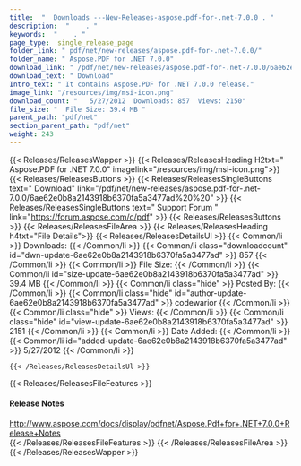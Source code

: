 ```yaml
---
title:  "  Downloads ---New-Releases-aspose.pdf-for-.net-7.0.0 . " 
description:  "    . " 
keywords:  "    . " 
page_type:  single_release_page
folder_link: " pdf/net/new-releases/aspose.pdf-for-.net-7.0.0/"
folder_name: " Aspose.PDF for .NET 7.0.0"
download_link: " /pdf/net/new-releases/aspose.pdf-for-.net-7.0.0/6ae62e0b8a2143918b6370fa5a3477ad"
download_text: " Download"
Intro_text: " It contains Aspose.PDF for .NET 7.0.0 release."
image_link: "/resources/img/msi-icon.png"
download_count: "   5/27/2012  Downloads: 857  Views: 2150"
file_size: "  File Size: 39.4 MB "
parent_path: "pdf/net"
section_parent_path: "pdf/net"
weight: 243 
---
```


{{< Releases/ReleasesWapper >}}
  {{< Releases/ReleasesHeading H2txt=" Aspose.PDF for .NET 7.0.0" imagelink="/resources/img/msi-icon.png">}}
  {{< Releases/ReleasesButtons >}}
    {{< Releases/ReleasesSingleButtons text=" Download" link="/pdf/net/new-releases/aspose.pdf-for-.net-7.0.0/6ae62e0b8a2143918b6370fa5a3477ad%20%20" >}}
    {{< Releases/ReleasesSingleButtons text=" Support Forum " link="https://forum.aspose.com/c/pdf" >}}
  {{< Releases/ReleasesButtons >}}
  {{< Releases/ReleasesFileArea >}}
    {{< Releases/ReleasesHeading h4txt="File Details">}}
    {{< Releases/ReleasesDetailsUl >}}
            {{< Common/li  >}} Downloads: {{< /Common/li >}} 
      {{< Common/li class="downloadcount" id="dwn-update-6ae62e0b8a2143918b6370fa5a3477ad" >}} 857 {{< /Common/li >}} 
      {{< Common/li  >}} File Size: {{< /Common/li >}} 
      {{< Common/li id="size-update-6ae62e0b8a2143918b6370fa5a3477ad" >}} 39.4 MB {{< /Common/li >}} 
      {{< Common/li  class="hide" >}} Posted By: {{< /Common/li >}} 
      {{< Common/li class="hide" id="author-update-6ae62e0b8a2143918b6370fa5a3477ad" >}} codewarior {{< /Common/li >}} 
      {{< Common/li class="hide"  >}} Views: {{< /Common/li >}} 
      {{< Common/li class="hide" id="view-update-6ae62e0b8a2143918b6370fa5a3477ad" >}} 2151 {{< /Common/li >}} 
      {{< Common/li  >}} Date Added: {{< /Common/li >}} 
      {{< Common/li id="added-update-6ae62e0b8a2143918b6370fa5a3477ad" >}} 5/27/2012 {{< /Common/li >}} 

    {{< /Releases/ReleasesDetailsUl >}}

  {{< Releases/ReleasesFileFeatures >}}
      <h4>Release Notes</h4><div><a href="http://www.aspose.com/docs/display/pdfnet/Aspose.Pdf+for+.NET+7.0.0+Release+Notes">http://www.aspose.com/docs/display/pdfnet/Aspose.Pdf+for+.NET+7.0.0+Release+Notes</a></div>
  {{< /Releases/ReleasesFileFeatures >}}
 {{< /Releases/ReleasesFileArea >}}
{{< /Releases/ReleasesWapper >}}


